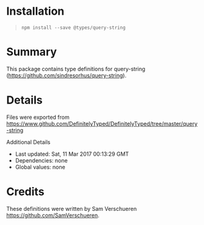 # Installation
> `npm install --save @types/query-string`

# Summary
This package contains type definitions for query-string (https://github.com/sindresorhus/query-string).

# Details
Files were exported from https://www.github.com/DefinitelyTyped/DefinitelyTyped/tree/master/query-string

Additional Details
 * Last updated: Sat, 11 Mar 2017 00:13:29 GMT
 * Dependencies: none
 * Global values: none

# Credits
These definitions were written by Sam Verschueren <https://github.com/SamVerschueren>.
